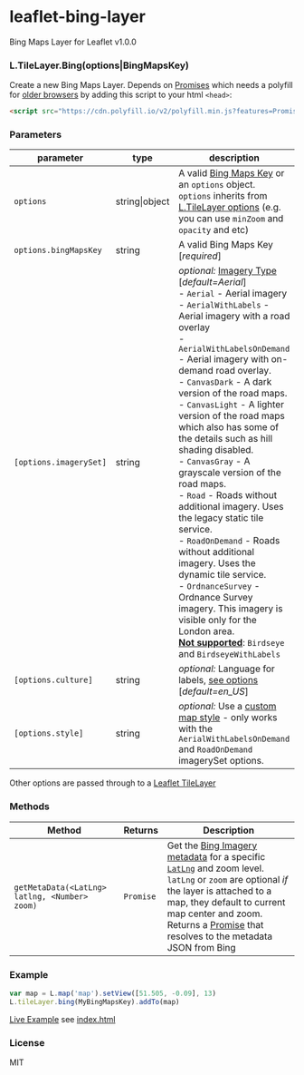 # leaflet-bing-layer

Bing Maps Layer for Leaflet v1.0.0


### L.TileLayer.Bing(options|BingMapsKey)

Create a new Bing Maps Layer. Depends on [Promises](https://developer.mozilla.org/en-US/docs/Web/JavaScript/Reference/Global_Objects/Promise) which needs a polyfill for [older browsers](http://caniuse.com/#feat=promises) by adding this script to your html `<head>`:

```html
<script src="https://cdn.polyfill.io/v2/polyfill.min.js?features=Promise"></script>
```

### Parameters

| parameter                     | type           | description                                                                                           |
| ----------------------------- | -------------- | ----------------------------------------------------------------------------------------------------- |
| `options`                     | string\|object | A valid [Bing Maps Key](https://msdn.microsoft.com/en-us/library/ff428642.aspx) or an `options` object. `options` inherits from [L.TileLayer options](http://mourner.github.io/Leaflet/reference.html#tilelayer-options) (e.g. you can use `minZoom` and `opacity` and etc) |
| `options.bingMapsKey`         | string         | A valid Bing Maps Key [_required_]                                                                      |
| `[options.imagerySet]` | string         | _optional:_ [Imagery Type](https://msdn.microsoft.com/en-us/library/ff701716.aspx) [_default=Aerial_]<br>- `Aerial` - Aerial imagery<br>- `AerialWithLabels` - Aerial imagery with a road overlay<br>- `AerialWithLabelsOnDemand` - Aerial imagery with on-demand road overlay.<br>- `CanvasDark` - A dark version of the road maps.<br>- `CanvasLight` - A lighter version of the road maps which also has some of the details such as hill shading disabled.<br>- `CanvasGray` - A grayscale version of the road maps.<br>- `Road` - Roads without additional imagery. Uses the legacy static tile service.<br>- `RoadOnDemand` - Roads without additional imagery. Uses the dynamic tile service.<br>- `OrdnanceSurvey` - Ordnance Survey imagery. This imagery is visible only for the London area.<br>**[Not supported](https://social.msdn.microsoft.com/Forums/en-US/3d80d4a6-f4c9-4926-a336-e0d545b1ef3c/is-it-possible-to-retrieve-birdseye-map-tiles-using-rest-services?forum=bingmapsservices)**: `Birdseye` and `BirdseyeWithLabels`      |
| `[options.culture]`   | string         | _optional:_ Language for labels, [see options](https://msdn.microsoft.com/en-us/library/hh441729.aspx) [_default=en_US_]           |
| `[options.style]` | string | _optional:_ Use a [custom map style](https://msdn.microsoft.com/en-us/library/mt823632.aspx) - only works with the `AerialWithLabelsOnDemand` and `RoadOnDemand` imagerySet options. |

Other options are passed through to a [Leaflet TileLayer](http://leafletjs.com/reference-1.3.0.html#tilelayer-l-tilelayer)

### Methods

| Method           | Returns        | Description   |
| ----------       | -------------- | ------------- |
| `getMetaData(<LatLng> latlng, <Number> zoom)`    | `Promise`      | Get the [Bing Imagery metadata](https://msdn.microsoft.com/en-us/library/ff701712.aspx) for a specific [`LatLng`](http://leafletjs.com/reference.html#latlng) and zoom level. `latLng` or `zoom` are optional *if* the layer is attached to a map, they default to current map center and zoom. Returns a [Promise](https://developer.mozilla.org/en-US/docs/Web/JavaScript/Reference/Global_Objects/Promise) that resolves to the metadata JSON from Bing |

### Example

```js
var map = L.map('map').setView([51.505, -0.09], 13)
L.tileLayer.bing(MyBingMapsKey).addTo(map)
```

[Live Example](http://digidem.github.io/leaflet-bing-layer/) see [index.html](index.html)

### License

MIT
